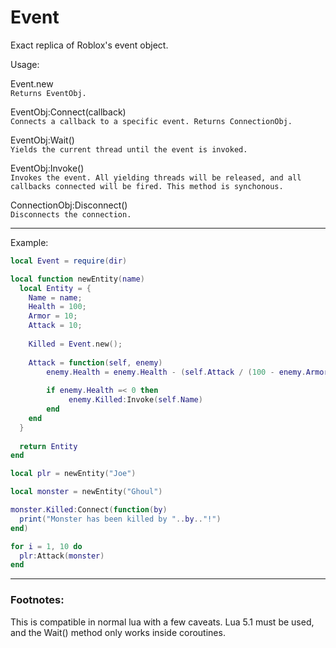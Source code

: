 # Event

Exact replica of Roblox's event object.

Usage:  

Event.new  
`Returns EventObj.`  

EventObj:Connect(callback)  
`Connects a callback to a specific event. Returns ConnectionObj.`  

EventObj:Wait()  
`Yields the current thread until the event is invoked.`  

EventObj:Invoke()  
`Invokes the event. All yielding threads will be released, and all callbacks connected will be fired. This method is synchonous.`  

ConnectionObj:Disconnect()  
`Disconnects the connection.`  

***

Example:

```lua
local Event = require(dir)

local function newEntity(name)
  local Entity = {
    Name = name;
    Health = 100;
    Armor = 10;
    Attack = 10;
   
    Killed = Event.new();
   
    Attack = function(self, enemy)
        enemy.Health = enemy.Health - (self.Attack / (100 - enemy.Armor))
    
        if enemy.Health =< 0 then
             enemy.Killed:Invoke(self.Name)
        end
    end
  }
  
  return Entity
end

local plr = newEntity("Joe")

local monster = newEntity("Ghoul")

monster.Killed:Connect(function(by)
  print("Monster has been killed by "..by.."!")
end)

for i = 1, 10 do
  plr:Attack(monster)
end
```

***

### Footnotes:

This is compatible in normal lua with a few caveats. Lua 5.1 must be used, and the Wait() method only works inside coroutines.

